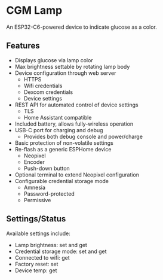 # CGM Lamp

An ESP32-C6-powered device to indicate glucose as a color.

## Features

- Displays glucose via lamp color
- Max brightness settable by rotating lamp body
- Device configuration through web server
  - HTTPS
  - Wifi credentials
  - Dexcom credentials
  - Device settings
- REST API for automated control of device settings
  - TLS
  - Home Assistant compatible
- Included battery, allows fully-wireless operation
- USB-C port for charging and debug
  - Provides both debug console and power/charge
- Basic protection of non-volatile settings
- Re-flash as a generic ESPHome device
  - Neopixel
  - Encoder
  - Push-down button
- Optional terminal to extend Neopixel configuration
- Configurable credential storage mode
  - Amnesia
  - Password-protected
  - Permissive

## Settings/Status

Available settings include:

- Lamp brightness: set and get
- Credential storage mode: set and get
- Connected to wifi: get
- Factory reset: set
- Device temp: get
